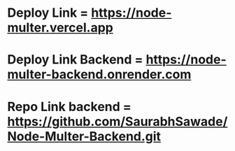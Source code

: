 # Deploy Link = https://node-multer.vercel.app
# Deploy Link Backend = https://node-multer-backend.onrender.com
# Repo Link backend = https://github.com/SaurabhSawade/Node-Multer-Backend.git
